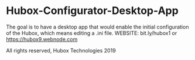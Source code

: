 # Hubox-Configurator-Desktop-App
The goal is to have a desktop app that would enable the initial configuration of the Hubox, which means editing a .ini file.
WEBSITE: bit.ly/hubox1 or https://hubox9.webnode.com


All rights reserved, Hubox Technologies 2019

 
